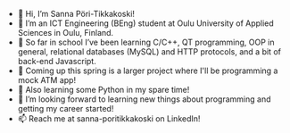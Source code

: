 - 👋 Hi, I’m Sanna Pöri-Tikkakoski!
- 👀 I’m an ICT Engineering (BEng) student at Oulu University of Applied Sciences in Oulu, Finland.
- 🌱 So far in school I’ve been learning C/C++, QT programming, OOP in general, relational databases (MySQL) and HTTP protocols, and a bit of back-end Javascript.
- 🏦 Coming up this spring is a larger project where I'll be programming a mock ATM app!
- 🤖 Also learning some Python in my spare time!
- 💞️ I’m looking forward to learning new things about programming and getting my career started! 
- 📫 Reach me at sanna-poritikkakoski on LinkedIn!

<!---
sannatikk/sannatikk is a ✨ special ✨ repository because its `README.md` (this file) appears on your GitHub profile.
You can click the Preview link to take a look at your changes.
--->

